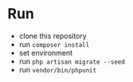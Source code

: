 # Run
- clone this repository
- run `composer install`
- set environment
- run `php artisan migrate --seed`
- run `vendor/bin/phpunit`
